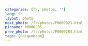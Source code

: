 ```yaml
---
categories: [fr, photos, '']
lang: fr
layout: photo
next_photo: /fr/photos/P0000321.html
picname: P0000285
prev_photo: /fr/photos/P0000284.html
tags: [Feigenbaum]
---
```

